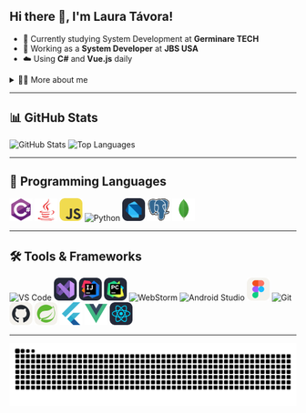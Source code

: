 <h2>Hi there 👋, I'm Laura Távora!</h2>

<ul>
  <li>🌱 Currently studying System Development at <strong>Germinare TECH</strong></li>
  <li>🔭 Working as a <strong>System Developer</strong> at <strong>JBS USA</strong></li>
  <li>☁️ Using <strong>C#</strong> and <strong>Vue.js</strong> daily</li>
</ul>

<details>
  <summary>👨‍💻 More about me</summary>

  - 🧠 I'm 16 years old and live in Brazil  
  - 🌎 Intermediate English speaker
  - 📚 I have experience with:
  -   <code>C#</code>, <code>Vue.js</code>, <code>Java</code>, <code>PostgreSQL</code>, <code>MongoDB</code>, <code>JavaScript</code>, <code>Python</code>, <code>Flutter</code>...
  - 📖 I enjoy reading books and I'm passionate about mobile apps!  
</details>

---

## 📊 GitHub Stats

![GitHub Stats](https://github-readme-stats.vercel.app/api?username=LauraTavora&show_icons=true&theme=dark)
![Top Languages](https://github-readme-stats.vercel.app/api/top-langs/?username=LauraTavora&layout=compact&langs_count=7&theme=dark)

---

## 🧠 Programming Languages

<p>
  <img alt="C#" src="https://raw.githubusercontent.com/devicons/devicon/master/icons/csharp/csharp-original.svg" width="40" />
  <img alt="Java" src="https://raw.githubusercontent.com/devicons/devicon/master/icons/java/java-plain.svg" width="40" />
  <img alt="JavaScript" src="https://raw.githubusercontent.com/tandpfun/skill-icons/main/icons/JavaScript.svg" width="40" />
  <img alt="Python" src="https://cdn.jsdelivr.net/gh/devicons/devicon@latest/icons/python/python-original.svg" width="40" />
  <img alt="Dart" src="https://raw.githubusercontent.com/tandpfun/skill-icons/main/icons/Dart-Dark.svg" width="40" />
  <img alt="PostgreSQL" src="https://raw.githubusercontent.com/devicons/devicon/master/icons/postgresql/postgresql-original.svg" width="40" />
  <img alt="MongoDB" src="https://raw.githubusercontent.com/devicons/devicon/master/icons/mongodb/mongodb-original.svg" width="40" />
</p>


---

## 🛠️ Tools & Frameworks

<p>
  <img alt="VS Code" src="https://cdn.jsdelivr.net/gh/devicons/devicon/icons/vscode/vscode-original.svg" width="40" />
  <img alt="Visual Studio" src="https://raw.githubusercontent.com/tandpfun/skill-icons/main/icons/VisualStudio-Dark.svg" width="40" />
  <img alt="IntelliJ IDEA" src="https://raw.githubusercontent.com/tandpfun/skill-icons/main/icons/Idea-Dark.svg" width="40" />
  <img alt="PyCharm" src="https://raw.githubusercontent.com/tandpfun/skill-icons/main/icons/PyCharm-Dark.svg" width="40" />
  <img alt="WebStorm" src="https://raw.githubusercontent.com/tandpfun/skill-icons/main/icons/WebStorm-Dark.svg" width="40" />
  <img alt="Android Studio" src="https://uxwing.com/wp-content/themes/uxwing/download/brands-and-social-media/android-studio-icon.png" width="40" />
  <img alt="Figma" src="https://raw.githubusercontent.com/tandpfun/skill-icons/65dea6c4eaca7da319e552c09f4cf5a9a8dab2c8/icons/Figma-Light.svg" width="40" />
  <img alt="Git" src="https://cdn.jsdelivr.net/gh/devicons/devicon/icons/git/git-original.svg" width="40" />
  <img alt="GitHub" src="https://raw.githubusercontent.com/tandpfun/skill-icons/main/icons/Github-Light.svg" width="40" />
  <img alt="Spring" src="https://raw.githubusercontent.com/tandpfun/skill-icons/65dea6c4eaca7da319e552c09f4cf5a9a8dab2c8/icons/Spring-Light.svg" width="40" />
  <img alt="Flutter" src="https://raw.githubusercontent.com/devicons/devicon/master/icons/flutter/flutter-original.svg" width="40" />
  <img alt="Vue.js" src="https://raw.githubusercontent.com/devicons/devicon/master/icons/vuejs/vuejs-original.svg" width="40" />
  <img alt="React" src="https://raw.githubusercontent.com/tandpfun/skill-icons/main/icons/React-Dark.svg" width="40" />
</p>


---
![Snake animation](https://raw.githubusercontent.com/EmilioStuart/EmilioStuart/output/snake.svg)
